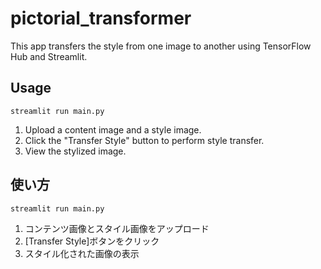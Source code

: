 # pictorial_transformer
This app transfers the style from one image to another using TensorFlow Hub and Streamlit.

## Usage

```
streamlit run main.py
```

1. Upload a content image and a style image.
2. Click the "Transfer Style" button to perform style transfer.
3. View the stylized image.

## 使い方

```
streamlit run main.py
```

1. コンテンツ画像とスタイル画像をアップロード
2. [Transfer Style]ボタンをクリック
3. スタイル化された画像の表示
